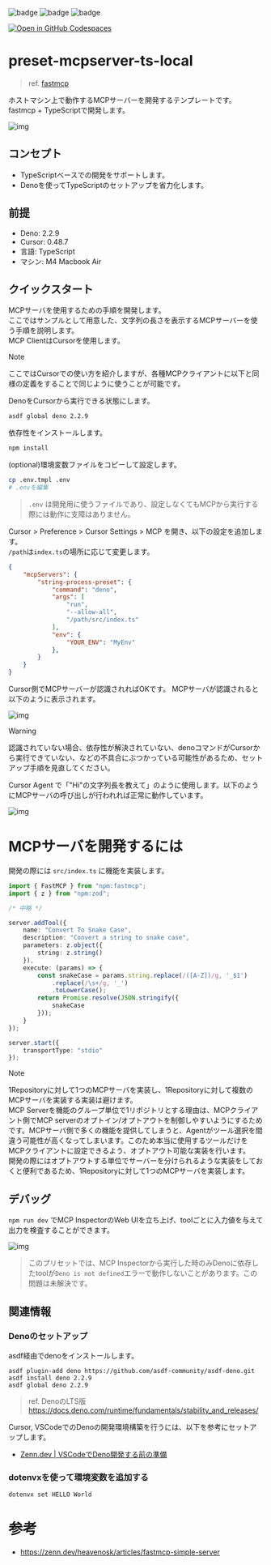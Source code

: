 ![badge](https://img.shields.io/badge/TypeScript-3178C6?logo=typescript&logoColor=white)
![badge](https://img.shields.io/badge/Deno-000000?logo=deno&logoColor=white)
![badge](https://img.shields.io/badge/fastmcp-3178C6)

[![Open in GitHub Codespaces](https://github.com/codespaces/badge.svg)](https://codespaces.new/Yoshida24/preset-mcpserver-ts-local)

# preset-mcpserver-ts-local
> ref. [fastmcp](https://github.com/punkpeye/fastmcp)

ホストマシン上で動作するMCPサーバーを開発するテンプレートです。  
fastmcp + TypeScriptで開発します。

![img](docs/img/mcp-demo-cursor.png)

## コンセプト
- TypeScriptベースでの開発をサポートします。
- Denoを使ってTypeScriptのセットアップを省力化します。

## 前提

- Deno: 2.2.9
- Cursor: 0.48.7
- 言語: TypeScript
- マシン: M4 Macbook Air

## クイックスタート
MCPサーバを使用するための手順を開発します。  
ここではサンプルとして用意した、文字列の長さを表示するMCPサーバーを使う手順を説明します。  
MCP ClientはCursorを使用します。

> [!NOTE]
> ここではCursorでの使い方を紹介しますが、各種MCPクライアントに以下と同様の定義をすることで同じように使うことが可能です。

DenoをCursorから実行できる状態にします。

```bash
asdf global deno 2.2.9
```

依存性をインストールします。

```bash
npm install
```

(optional)環境変数ファイルをコピーして設定します。

```bash
cp .env.tmpl .env
# .envを編集
```

> `.env` は開発用に使うファイルであり、設定しなくてもMCPから実行する際には動作に支障はありません。

Cursor > Preference > Cursor Settings > MCP を開き、以下の設定を追加します。  
`/path`は`index.ts`の場所に応じて変更します。

```json
{
    "mcpServers": {
        "string-process-preset": {
            "command": "deno",
            "args": [
                "run",
                "--allow-all",
                "/path/src/index.ts"
            ],
            "env": {
                "YOUR_ENV": "MyEnv"
            },
        }
    }
}
```

Cursor側でMCPサーバーが認識されればOKです。 MCPサーバが認識されると以下のように表示されます。

![img](docs/img/mcp-demo-cursor-enabled.png)

> [!WARNING]
> 認識されていない場合、依存性が解決されていない、denoコマンドがCursorから実行できていない、などの不具合にぶつかっている可能性があるため、セットアップ手順を見直してください。

Cursor Agent で「"Hi"の文字列長を教えて」のように使用します。以下のようにMCPサーバの呼び出しが行われれば正常に動作しています。

![img](docs/img/mcp-demo-cursor.png)

# MCPサーバを開発するには
開発の際には `src/index.ts` に機能を実装します。

```ts
import { FastMCP } from "npm:fastmcp";
import { z } from "npm:zod";

/* 中略 */

server.addTool({
    name: "Convert To Snake Case",
    description: "Convert a string to snake case",
    parameters: z.object({
        string: z.string()
    }),
    execute: (params) => {
        const snakeCase = params.string.replace(/([A-Z])/g, '_$1')
            .replace(/\s+/g, '_')
            .toLowerCase();
        return Promise.resolve(JSON.stringify({
            snakeCase
        }));
    }
});

server.start({
    transportType: "stdio"
});
```

> [!NOTE]
> 1Repositoryに対して1つのMCPサーバを実装し、1Repositoryに対して複数のMCPサーバを実装する実装は避けます。  
> MCP Serverを機能のグループ単位で1リポジトリとする理由は、MCPクライアント側でMCP serverのオプトイン/オプトアウトを制御しやすいようにするためです。MCPサーバ側で多くの機能を提供してしまうと、Agentがツール選択を間違う可能性が高くなってしまいます。このため本当に使用するツールだけをMCPクライアントに設定できるよう、オプトアウト可能な実装を行います。  
> 開発の際にはオプトアウトする単位でサーバーを分けられるような実装をしておくと便利であるため、1Repositoryに対して1つのMCPサーバを実装します。

## デバッグ
`npm run dev` でMCP InspectorのWeb UIを立ち上げ、toolごとに入力値を与えて出力を検査することができます。

![img](docs/img/MCP_Inspector.png)

> このプリセットでは、MCP Inspectorから実行した時のみDenoに依存したtoolが`Deno is not defined`エラーで動作しないことがあります。この問題は未解決です。

## 関連情報

### Denoのセットアップ
asdf経由でdenoをインストールします。

```
asdf plugin-add deno https://github.com/asdf-community/asdf-deno.git
asdf install deno 2.2.9
asdf global deno 2.2.9
```

> ref. DenoのLTS版 https://docs.deno.com/runtime/fundamentals/stability_and_releases/

Cursor, VSCodeでのDenoの開発環境構築を行うには、以下を参考にセットアップします。  
- [Zenn.dev | VSCodeでDeno開発する前の準備](https://zenn.dev/wnr/articles/4a5be900e26e33)

### dotenvxを使って環境変数を追加する

`dotenvx set HELLO World`

# 参考
- https://zenn.dev/heavenosk/articles/fastmcp-simple-server
